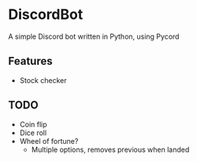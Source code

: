 # DiscordBot

A simple Discord bot written in Python, using Pycord

## Features

- Stock checker

## TODO

- Coin flip
- Dice roll
- Wheel of fortune?
  - Multiple options, removes previous when landed
